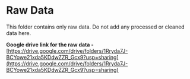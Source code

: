 # Raw Data

This folder contains only raw data. Do not add any processed or cleaned data here.

**Google drive link for the raw data -**
[https://drive.google.com/drive/folders/1Rryda7J-BCYowe21xda5KDdwZZR_Gcx9?usp=sharing](https://drive.google.com/drive/folders/1Rryda7J-BCYowe21xda5KDdwZZR_Gcx9?usp=sharing)
